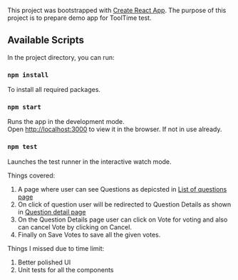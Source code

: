 This project was bootstrapped with [Create React App](https://github.com/facebook/create-react-app).
The purpose of this project is to prepare demo app for ToolTime test.

## Available Scripts

In the project directory, you can run:

### `npm install`

To install all required packages.

### `npm start`

Runs the app in the development mode.<br>
Open [http://localhost:3000](http://localhost:3000) to view it in the browser. If not in use already.

### `npm test`

Launches the test runner in the interactive watch mode.<br>

Things covered:

1. A page where user can see Questions as depicsted in [List of questions page](http://pasteboard.co/8AReDrPvo.jpg)
2. On click of question user will be redirected to Question Details as shown in [Question detail page](http://pasteboard.co/8ARC7212L.jpg)
3. On the Question Details page user can click on Vote for voting and also can cancel Vote by clicking on Cancel.
4. Finally on Save Votes to save all the given votes.

Things I missed due to time limit:

1. Better polished UI
2. Unit tests for all the components
